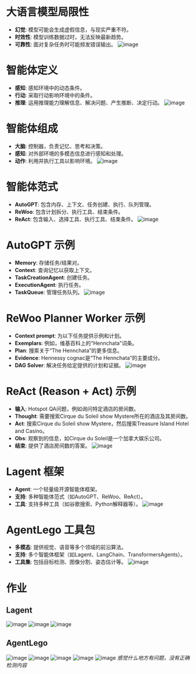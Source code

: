# 大语言模型局限性
- **幻觉**: 模型可能会生成虚假信息，与现实严重不符。
- **时效性**: 模型训练数据过时，无法反映最新趋势。
- **可靠性**: 面对复杂任务时可能频发错误输出。
![image](https://github.com/Anooyman/AgentHelper/blob/main/Basic_Knowledge_InternLM/img/agent01.png)

# 智能体定义
- **感知**: 感知环境中的动态条件。
- **行动**: 采取行动影响环境中的条件。
- **推理**: 运用推理能力理解信息、解决问题、产生推断、决定行动。
![image](https://github.com/Anooyman/AgentHelper/blob/main/Basic_Knowledge_InternLM/img/agent02.png)

# 智能体组成
- **大脑**: 控制器，负责记忆、思考和决策。
- **感知**: 对外部环境的多模态信息进行感知和处理。
- **动作**: 利用并执行工具以影响环境。
![image](https://github.com/Anooyman/AgentHelper/blob/main/Basic_Knowledge_InternLM/img/agent03.png)

# 智能体范式
- **AutoGPT**: 包含内存、上下文、任务创建、执行、队列管理。
- **ReWoo**: 包含计划拆分、执行工具、结束条件。
- **ReAct**: 包含输入、选择工具、执行工具、结束条件。
![image](https://github.com/Anooyman/AgentHelper/blob/main/Basic_Knowledge_InternLM/img/agent04.png)


# AutoGPT 示例
- **Memory**: 存储任务/结果对。
- **Context**: 查询记忆以获取上下文。
- **TaskCreationAgent**: 创建任务。
- **ExecutionAgent**: 执行任务。
- **TaskQueue**: 管理任务队列。
![image](https://github.com/Anooyman/AgentHelper/blob/main/Basic_Knowledge_InternLM/img/agent05.png)

# ReWoo Planner Worker 示例
- **Context prompt**: 为以下任务提供示例和计划。
- **Exemplars**: 例如，维基百科上的“Hennchata”词条。
- **Plan**: 搜索关于“The Hennchata”的更多信息。
- **Evidence**: Hennessy cognac是“The Hennchata”的主要成分。
- **DAG Solver**: 解决任务给定提供的计划和证据。
![image](https://github.com/Anooyman/AgentHelper/blob/main/Basic_Knowledge_InternLM/img/agent06.png)

# ReAct (Reason + Act) 示例
- **输入**: Hotspot QA问题，例如询问特定酒店的房间数。
- **Thought**: 需要搜索Cirque du Soleil show Mystere所在的酒店及其房间数。
- **Act**: 搜索Cirque du Soleil show Mystere，然后搜索Treasure Island Hotel and Casino。
- **Obs**: 观察到的信息，如Cirque du Soleil是一个加拿大娱乐公司。
- **结束**: 提供了酒店房间数的答案。
![image](https://github.com/Anooyman/AgentHelper/blob/main/Basic_Knowledge_InternLM/img/agent07.png)

# Lagent 框架
- **Agent**: 一个轻量级开源智能体框架。
- **支持**: 多种智能体范式（如AutoGPT、ReWoo、ReAct）。
- **工具**: 支持多种工具（如谷歌搜索、Python解释器等）。
![image](https://github.com/Anooyman/AgentHelper/blob/main/Basic_Knowledge_InternLM/img/agent08.png)

# AgentLego 工具包
- **多模态**: 提供视觉、语音等多个领域的前沿算法。
- **支持**: 多个智能体框架（如Lagent、LangChain、TransformersAgents）。
- **工具集**: 包括目标检测、图像分割、姿态估计等。
![image](https://github.com/Anooyman/AgentHelper/blob/main/Basic_Knowledge_InternLM/img/agent09.png)

# 作业

## Lagent 

![image](https://github.com/Anooyman/AgentHelper/blob/main/Basic_Knowledge_InternLM/img/agent10.png)
![image](https://github.com/Anooyman/AgentHelper/blob/main/Basic_Knowledge_InternLM/img/agent11.png)
![image](https://github.com/Anooyman/AgentHelper/blob/main/Basic_Knowledge_InternLM/img/agent12.png)

## AgentLego

![image](https://github.com/Anooyman/AgentHelper/blob/main/Basic_Knowledge_InternLM/img/agent13.png)
![image](https://github.com/Anooyman/AgentHelper/blob/main/Basic_Knowledge_InternLM/img/agent14.png)
![image](https://github.com/Anooyman/AgentHelper/blob/main/Basic_Knowledge_InternLM/img/agent15.png)
![image](https://github.com/Anooyman/AgentHelper/blob/main/Basic_Knowledge_InternLM/img/agent16.png)
![image](https://github.com/Anooyman/AgentHelper/blob/main/Basic_Knowledge_InternLM/img/agent17.png)
*感觉什么地方有问题，没有正确检测内容*